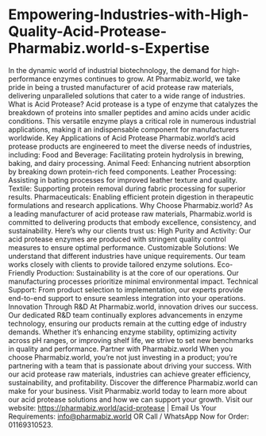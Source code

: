 # Empowering-Industries-with-High-Quality-Acid-Protease-Pharmabiz.world-s-Expertise
In the dynamic world of industrial biotechnology, the demand for high-performance enzymes continues to grow. At Pharmabiz.world, we take pride in being a trusted manufacturer of acid protease raw materials, delivering unparalleled solutions that cater to a wide range of industries.
What is Acid Protease?
Acid protease is a type of enzyme that catalyzes the breakdown of proteins into smaller peptides and amino acids under acidic conditions. This versatile enzyme plays a critical role in numerous industrial applications, making it an indispensable component for manufacturers worldwide.
Key Applications of Acid Protease
Pharmabiz.world’s acid protease products are engineered to meet the diverse needs of industries, including:
Food and Beverage: Facilitating protein hydrolysis in brewing, baking, and dairy processing.
Animal Feed: Enhancing nutrient absorption by breaking down protein-rich feed components.
Leather Processing: Assisting in bating processes for improved leather texture and quality.
Textile: Supporting protein removal during fabric processing for superior results.
Pharmaceuticals: Enabling efficient protein digestion in therapeutic formulations and research applications.
Why Choose Pharmabiz.world?
As a leading manufacturer of acid protease raw materials, Pharmabiz.world is committed to delivering products that embody excellence, consistency, and sustainability. Here’s why our clients trust us:
High Purity and Activity: Our acid protease enzymes are produced with stringent quality control measures to ensure optimal performance.
Customizable Solutions: We understand that different industries have unique requirements. Our team works closely with clients to provide tailored enzyme solutions.
Eco-Friendly Production: Sustainability is at the core of our operations. Our manufacturing processes prioritize minimal environmental impact.
Technical Support: From product selection to implementation, our experts provide end-to-end support to ensure seamless integration into your operations.
Innovation Through R&D
At Pharmabiz.world, innovation drives our success. Our dedicated R&D team continually explores advancements in enzyme technology, ensuring our products remain at the cutting edge of industry demands. Whether it’s enhancing enzyme stability, optimizing activity across pH ranges, or improving shelf life, we strive to set new benchmarks in quality and performance.
Partner with Pharmabiz.world
When you choose Pharmabiz.world, you’re not just investing in a product; you’re partnering with a team that is passionate about driving your success. With our acid protease raw materials, industries can achieve greater efficiency, sustainability, and profitability.
Discover the difference Pharmabiz.world can make for your business. Visit Pharmabiz.world today to learn more about our acid protease solutions and how we can support your growth.
Visit our website: https://pharmabiz.world/acid-protease  | Email Us Your Requirements: info@pharmabiz.world OR Call / WhatsApp Now for Order: 01169310523.
